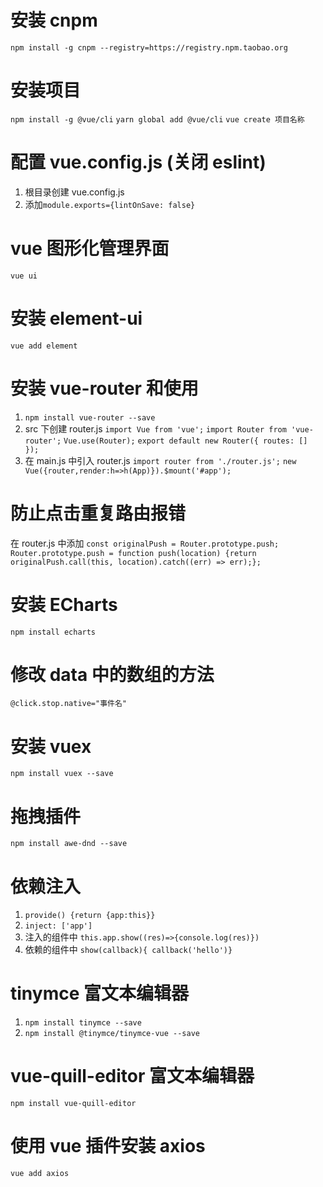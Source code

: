 # 安装 cnpm

`npm install -g cnpm --registry=https://registry.npm.taobao.org`

# 安装项目

`npm install -g @vue/cli`
`yarn global add @vue/cli`
`vue create 项目名称`

# 配置 vue.config.js (关闭 eslint)

1. 根目录创建 vue.config.js
2. 添加`module.exports={lintOnSave: false}`

# vue 图形化管理界面

`vue ui`

# 安装 element-ui

`vue add element`

# 安装 vue-router 和使用

1. `npm install vue-router --save`
2. src 下创建 router.js
   `import Vue from 'vue';`
   `import Router from 'vue-router';`
   `Vue.use(Router);`
   `export default new Router({ routes: [] });`
3. 在 main.js 中引入 router.js
   `import router from './router.js';`
   `new Vue({router,render:h=>h(App)}).$mount('#app');`

# 防止点击重复路由报错

在 router.js 中添加
`const originalPush = Router.prototype.push;`
`Router.prototype.push = function push(location) {return originalPush.call(this, location).catch((err) => err);};`

# 安装 ECharts

`npm install echarts`

# 修改 data 中的数组的方法

`@click.stop.native="事件名"`

# 安装 vuex

`npm install vuex --save`

# 拖拽插件

`npm install awe-dnd --save`

# 依赖注入

1. `provide() {return {app:this}}`
2. `inject: ['app']`
3. 注入的组件中
   `this.app.show((res)=>{console.log(res)})`
4. 依赖的组件中
   `show(callback){ callback('hello')}`

# tinymce 富文本编辑器

1. `npm install tinymce --save`
2. `npm install @tinymce/tinymce-vue --save`

# vue-quill-editor 富文本编辑器

`npm install vue-quill-editor`

# 使用 vue 插件安装 axios

`vue add axios`

